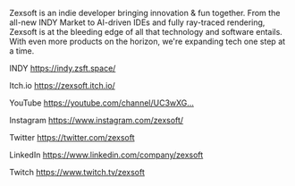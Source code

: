 Zexsoft is an indie developer bringing innovation & fun together. From the all-new INDY Market to AI-driven IDEs and fully ray-traced rendering, Zexsoft is at the bleeding edge of all that technology and software entails. With even more products on the horizon, we're expanding tech one step at a time.

INDY       https://indy.zsft.space/

Itch.io    https://zexsoft.itch.io/

YouTube    https://youtube.com/channel/UC3wXG…

Instagram  https://www.instagram.com/zexsoft/

Twitter    https://twitter.com/zexsoft

LinkedIn   https://www.linkedin.com/company/zexsoft

Twitch     https://www.twitch.tv/zexsoft

<!---
zexsoft/zexsoft is a ✨ special ✨ repository because its `README.md` (this file) appears on your GitHub profile.
You can click the Preview link to take a look at your changes.
--->
